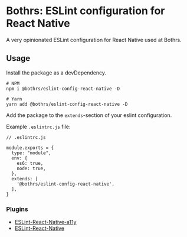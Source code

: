 # Bothrs: ESLint configuration for React Native

A very opinionated ESLint configuration for React Native used at Bothrs.

## Usage

Install the package as a devDependency.

```
# NPM
npm i @bothrs/eslint-config-react-native -D

# Yarn
yarn add @bothrs/eslint-config-react-native -D
```

Add the package to the `extends`-section of your eslint configuration.

Example `.eslintrc.js` file:

```
// .eslintrc.js

module.exports = {
  type: "module",
  env: {
    es6: true,
    node: true,
  },
  extends: [
    '@bothrs/eslint-config-react-native',
  ],
}
```

### Plugins

- [ESLint-React-Native-a11y](https://github.com/FormidableLabs/eslint-plugin-react-native-a11y)
- [ESLint-React-Native](https://github.com/Intellicode/eslint-plugin-react-native)
